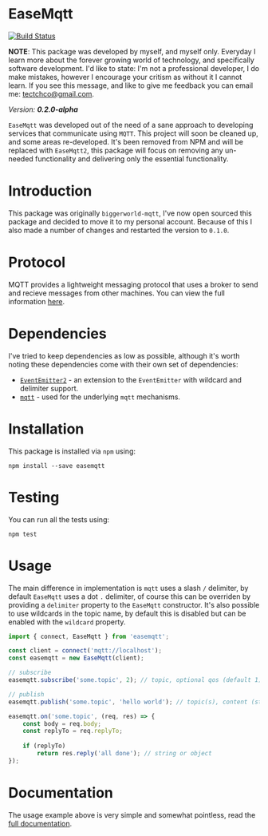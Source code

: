 # EaseMqtt

[![Build Status](https://travis-ci.org/Isolated-/EaseMqtt.svg?branch=master)](https://travis-ci.org/Isolated-/EaseMqtt)

**NOTE**: This package was developed by myself, and myself only. Everyday I learn more about the forever growing world of technology, and specifically software development. I'd like to state: I'm not a professional developer, I do make mistakes, however I encourage your critism as without it I cannot learn. If you see this message, and like to give me feedback you can email me: tectchco@gmail.com.

*Version: **0.2.0-alpha***

`EaseMqtt` was developed out of the need of a sane approach to developing services that communicate using `MQTT`. This project will soon be cleaned up, and some areas re-developed. It's been removed from NPM and will be replaced with `EaseMqtt2`, this package will focus on removing any un-needed functionality and delivering only the essential functionality.

# Introduction

This package was originally `biggerworld-mqtt`, I've now open sourced this package and decided to move it to my personal account. Because of this I also made a number of changes and restarted the version to `0.1.0`.

# Protocol

MQTT provides a lightweight messaging protocol that uses a broker to send and recieve messages from other machines. You can view the full information [here](http://mqtt.org/).

# Dependencies

I've tried to keep dependencies as low as possible, although it's worth noting these dependencies come with their own set of dependencies:

- [`EventEmitter2`](https://npmjs.org/package/eventemitter2) - an extension to the `EventEmitter` with wildcard and delimiter support.
- [`mqtt`](https://npmjs.org/package/mqtt) - used for the underlying `mqtt` mechanisms.

# Installation

This package is installed via `npm` using:

```
npm install --save easemqtt
```

# Testing

You can run all the tests using:

```
npm test
```

# Usage

The main difference in implementation is `mqtt` uses a slash `/` delimiter, by default `EaseMqtt` uses a dot `.` delimiter, of course this can be overriden by providing a `delimiter` property to the `EaseMqtt` constructor. It's also possible to use wildcards in the topic name, by default this is disabled but can be enabled with the `wildcard` property.

```javascript
import { connect, EaseMqtt } from 'easemqtt';

const client = connect('mqtt://localhost');
const easemqtt = new EaseMqtt(client);

// subscribe
easemqtt.subscribe('some.topic', 2); // topic, optional qos (default 1)

// publish
easemqtt.publish('some.topic', 'hello world'); // topic(s), content (string/object)

easemqtt.on('some.topic', (req, res) => {
    const body = req.body;
    const replyTo = req.replyTo;
    
    if (replyTo)
        return res.reply('all done'); // string or object
});
```

# Documentation

The usage example above is very simple and somewhat pointless, read the [full documentation](https://easemqtt.readthedocs.io/en/latest/).

